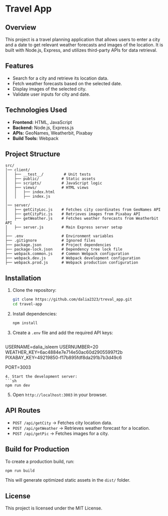 # Travel App

## Overview
This project is a travel planning application that allows users to enter a city and a date to get relevant weather forecasts and images of the location. It is built with Node.js, Express, and utilizes third-party APIs for data retrieval.

## Features
- Search for a city and retrieve its location data.
- Fetch weather forecasts based on the selected date.
- Display images of the selected city.
- Validate user inputs for city and date.

## Technologies Used
- **Frontend:** HTML, JavaScript
- **Backend:** Node.js, Express.js
- **APIs:** GeoNames, Weatherbit, Pixabay
- **Build Tools:** Webpack

## Project Structure
```
src/
│── client/
│   ├── __test__/         # Unit tests
│   ├── public/          # Static assets
│   ├── scripts/         # JavaScript logic
│   ├── views/           # HTML views
│   │   ├── index.html
│   │   ├── index.js
│
│── server/
│   ├── getCityLoc.js    # Fetches city coordinates from GeoNames API
│   ├── getCityPic.js    # Retrieves images from Pixabay API
│   ├── getWeather.js    # Fetches weather forecasts from Weatherbit API
│   ├── server.js        # Main Express server setup
│
├── .env                 # Environment variables
├── .gitignore           # Ignored files
├── package.json         # Project dependencies
├── package-lock.json    # Dependency tree lock file
├── webpack.common.js    # Common Webpack configuration
├── webpack.dev.js       # Webpack development configuration
├── webpack.prod.js      # Webpack production configuration
```

## Installation
1. Clone the repository:
   ```sh
   git clone https://github.com/dalia2323/treval_app.git
   cd travel-app
   ```
2. Install dependencies:
   ```sh
   npm install
   ```
3. Create a `.env` file and add the required API keys:
   ```sh
 USERNAME=dalia_isleem
USERNUMBER=20
WEATHER_KEY=6ac4884e7e714e50ac60d29055997f2b
PIXABAY_KEY=49219850-f17b895fdf8da291b7b3d49c6

   PORT=3003
   ```
4. Start the development server:
   ```sh
   npm run dev
   ```
5. Open `http://localhost:3003` in your browser.

## API Routes
- `POST /api/getCity` → Fetches city location data.
- `POST /api/getWeather` → Retrieves weather forecast for a location.
- `POST /api/getPic` → Fetches images for a city.

## Build for Production
To create a production build, run:
```sh
npm run build
```
This will generate optimized static assets in the `dist/` folder.

## License
This project is licensed under the MIT License.

